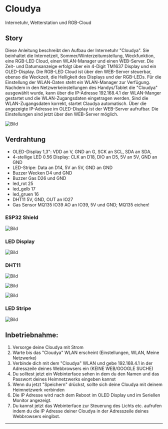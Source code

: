 # Cloudya
Internetuhr, Wetterstation und RGB-Cloud

## Story
Diese Anleitung beschreibt den Aufbau der Internetuhr "Cloudya". Sie beinhaltet die Internetzeit, Sommer/Winterzeitumstellung, Weckfunktion, eine RGB-LED Cloud, einen WLAN-Manager und einen WEB-Server. Die Zeit- und Datumsanzeige erfolgt über ein 4-Digit TM1637 Display und ein OLED-Display. Die RGB-LED Cloud ist über den WEB-Server steuerbar, ebenso die Weckzeit, die Helligkeit des Displays und der RGB-LEDs.
Für die Einstellung der WLAN-Daten steht ein WLAN-Manager zur Verfügung. Nachdem in den Netzwerkeinstellungen des Handys/Tablet die "Cloudya" ausgewählt wurde, kann über die IP-Adresse 192.168.4.1 der WLAN-Manger gestartet und die WLAN-Zugangsdaten eingetragen werden. Sind die WLAN-Zugangsdaten korrekt, startet Claudya automatisch. Über die angezeigte IP-Adresse im OLED-Display ist der WEB-Server aufrufbar. Die Einstellungen sind jetzt über den WEB-Server möglich.


![Bild](pic/claudya.jpg)



## Verdrahtung
+ OLED-Display 1,3": VDD an V, GND an G, SCK an SCL, SDA an SDA,
+ 4-stellige LED 0.56 Display: CLK an D18, DIO an D5, 5V an 5V, GND an GND
+ LED-Stripe: Data an D14, 5V an 5V, GND an GND
+ Buzzer Wecken  D4 und GND
+ Buzzer Gas D26 und GND
+ led_rot 25
+ led_gelb 17
+ led_gruen 16
+ DHT11  5V, GND, OUT an IO27
+ Gas Sensor MQ135 IO39 AO an IO39, 5V und GND; MQ135 eichen!


### ESP32 Shield

![Bild](pic/shield.png)


### LED Display

![Bild](pic/c_4digit.png)

  ### DHT11

![Bild](pic/c_dht11.png)

![Bild](pic/c_dht11_0.png)

![Bild](pic/c_dht11_2.png)


  ### LED Stripe

![Bild](pic/c_rgb.jpg)

## Inbetriebnahme:

  1. Versorge deine Cloudya mit Strom
  2. Warte bis das "Cloudya" WLAN erscheint (Einstellungen, WLAN, Meine Netzwerke)
  3. Verbinde dich mit dem "Cloudya" WLAN und gebe 192.168.4.1 in der Adresszeile deines Webbrowsers ein (KEINE WEB/GOOGLE SUCHE)
  4. Du solltest jetzt ein Webinterface sehen in dem du den Namen und das Passwort deines Heimnetzwerks eingeben kannst
  5. Wenn du jetzt "Speichern" drückst, sollte sich deine Cloudya mit deinem Heimnetzwerk verbinden
  6. Die IP Adresse wird nach dem Reboot im OLED Display und im Seriellen Monitor angezeigt.
  7. Du kannst jetzt das Webinterface zur Steuerung des Lichts etc. aufrufen indem du die IP Adresse deiner Cloudya in der Adresszeile deines Webbrowsers eingibst.

---
